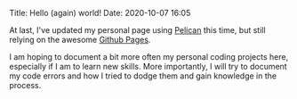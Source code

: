 Title: Hello (again) world!
Date: 2020-10-07 16:05

At last, I've updated my personal page using [Pelican](https://getpelican.com) this time, but still relying on the awesome [Github Pages](https://pages.github.com).

I am hoping to document a bit more often my personal coding projects here, especially if I am to learn new skills. More importantly, I will try to document my code errors and how I tried to dodge them and gain knowledge in the process.
